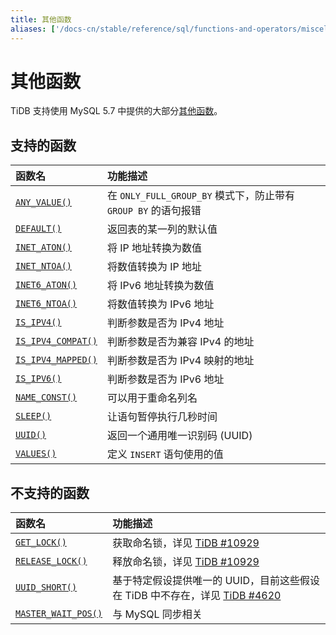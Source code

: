 ```yaml
---
title: 其他函数
aliases: ['/docs-cn/stable/reference/sql/functions-and-operators/miscellaneous-functions/']
---
```


# 其他函数

TiDB 支持使用 MySQL 5.7 中提供的大部分[其他函数](https://dev.mysql.com/doc/refman/5.7/en/miscellaneous-functions.html)。

## 支持的函数

| 函数名 | 功能描述  |
|:------|:-----------|
| [`ANY_VALUE()`](https://dev.mysql.com/doc/refman/5.7/en/miscellaneous-functions.html#function_any-value) | 在 `ONLY_FULL_GROUP_BY` 模式下，防止带有 `GROUP BY` 的语句报错  |
| [`DEFAULT()`](https://dev.mysql.com/doc/refman/5.7/en/miscellaneous-functions.html#function_default)  | 返回表的某一列的默认值 |
| [`INET_ATON()`](https://dev.mysql.com/doc/refman/5.7/en/miscellaneous-functions.html#function_inet-aton)  | 将 IP 地址转换为数值   |
| [`INET_NTOA()`](https://dev.mysql.com/doc/refman/5.7/en/miscellaneous-functions.html#function_inet-ntoa)  | 将数值转换为 IP 地址   |
| [`INET6_ATON()`](https://dev.mysql.com/doc/refman/5.7/en/miscellaneous-functions.html#function_inet6-aton)  | 将 IPv6 地址转换为数值   |
| [`INET6_NTOA()`](https://dev.mysql.com/doc/refman/5.7/en/miscellaneous-functions.html#function_inet6-ntoa)  | 将数值转换为 IPv6 地址  |
| [`IS_IPV4()`](https://dev.mysql.com/doc/refman/5.7/en/miscellaneous-functions.html#function_is-ipv4)   | 判断参数是否为 IPv4 地址   |
| [`IS_IPV4_COMPAT()`](https://dev.mysql.com/doc/refman/5.7/en/miscellaneous-functions.html#function_is-ipv4-compat)    | 判断参数是否为兼容 IPv4 的地址   |
| [`IS_IPV4_MAPPED()`](https://dev.mysql.com/doc/refman/5.7/en/miscellaneous-functions.html#function_is-ipv4-mapped)    | 判断参数是否为 IPv4 映射的地址   |
| [`IS_IPV6()`](https://dev.mysql.com/doc/refman/5.7/en/miscellaneous-functions.html#function_is-ipv6)    | 判断参数是否为 IPv6 地址    |
| [`NAME_CONST()`](https://dev.mysql.com/doc/refman/5.7/en/miscellaneous-functions.html#function_name-const)  | 可以用于重命名列名  |
| [`SLEEP()`](https://dev.mysql.com/doc/refman/5.7/en/miscellaneous-functions.html#function_sleep)  | 让语句暂停执行几秒时间 |
| [`UUID()`](https://dev.mysql.com/doc/refman/5.7/en/miscellaneous-functions.html#function_uuid)  | 返回一个通用唯一识别码 (UUID)  |
| [`VALUES()`](https://dev.mysql.com/doc/refman/5.7/en/miscellaneous-functions.html#function_values)  | 定义 `INSERT` 语句使用的值  |

## 不支持的函数

| 函数名 | 功能描述  |
|:------|:-----------|
| [`GET_LOCK()`](https://dev.mysql.com/doc/refman/5.7/en/miscellaneous-functions.html#function_get-lock)  | 获取命名锁，详见 [TiDB #10929](https://github.com/pingcap/tidb/issues/10929) |
| [`RELEASE_LOCK()`](https://dev.mysql.com/doc/refman/5.7/en/miscellaneous-functions.html#function_release-lock)  | 释放命名锁，详见 [TiDB #10929](https://github.com/pingcap/tidb/issues/10929)  |
| [`UUID_SHORT()`](https://dev.mysql.com/doc/refman/5.7/en/miscellaneous-functions.html#function_uuid-short)  | 基于特定假设提供唯一的 UUID，目前这些假设在 TiDB 中不存在，详见 [TiDB #4620](https://github.com/pingcap/tidb/issues/4620) |
| [`MASTER_WAIT_POS()`](https://dev.mysql.com/doc/refman/5.7/en/miscellaneous-functions.html#function_master-pos-wait)  | 与 MySQL 同步相关 |